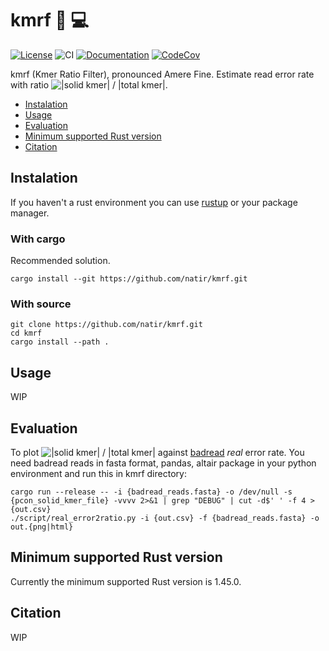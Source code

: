 # kmrf 🧬 💻

[![License](https://img.shields.io/badge/license-MIT-green)](https://github.com/natir/kmrf/blob/master/LICENSE)
![CI](https://github.com/natir/kmrf/workflows/CI/badge.svg)
[![Documentation](https://github.com/natir/kmrf/workflows/Documentation/badge.svg)](https://natir.github.io/kmrf/kmrf)
[![CodeCov](https://codecov.io/gh/natir/kmrf/kmrfanch/master/graph/badge.svg)](https://codecov.io/gh/natir/kmrf)

kmrf (Kmer Ratio Filter), pronounced Amere Fine. Estimate read error rate with ratio ![|solid kmer| / |total kmer|](https://render.githubusercontent.com/render/math?math=\frac{\left\lVert%20solid%20kmer%20\right\rVert}{\left\lVert%20all%20kmer%20\right\rVert}).

- [Instalation](#instalation)
- [Usage](#usage)
- [Evaluation](#evaluation)
- [Minimum supported Rust version](#minimum-supported-rust-version)
- [Citation](#citation)

## Instalation

If you haven't a rust environment you can use [rustup](https://rustup.rs/) or your package manager.

### With cargo

Recommended solution.

```
cargo install --git https://github.com/natir/kmrf.git
```

### With source

```
git clone https://github.com/natir/kmrf.git
cd kmrf
cargo install --path .
```

## Usage

WIP

## Evaluation

To plot ![|solid kmer| / |total kmer|](https://render.githubusercontent.com/render/math?math=\frac{\left\lVert%20solid%20kmer%20\right\rVert}{\left\lVert%20all%20kmer%20\right\rVert}) against [badread](https://github.com/rrwick/Badread) *real* error rate. You need badread reads in fasta format, pandas, altair package in your python environment and run this in kmrf directory:

```
cargo run --release -- -i {badread_reads.fasta} -o /dev/null -s {pcon_solid_kmer_file} -vvvv 2>&1 | grep "DEBUG" | cut -d$' ' -f 4 > {out.csv}
./script/real_error2ratio.py -i {out.csv} -f {badread_reads.fasta} -o out.{png|html}
```

## Minimum supported Rust version

Currently the minimum supported Rust version is 1.45.0.

## Citation

WIP
